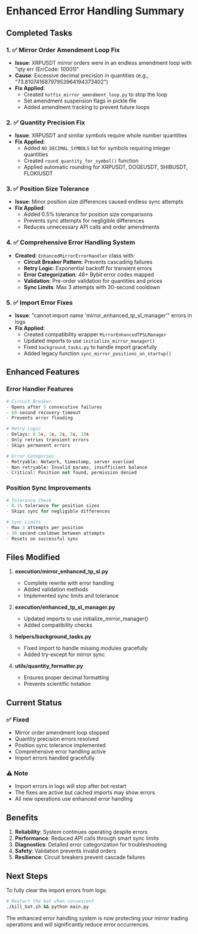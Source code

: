 # Enhanced Error Handling Summary

## Completed Tasks

### 1. ✅ Mirror Order Amendment Loop Fix
- **Issue**: XRPUSDT mirror orders were in an endless amendment loop with "qty err (ErrCode: 10001)"
- **Cause**: Excessive decimal precision in quantities (e.g., "73.81074168797953964194373402")
- **Fix Applied**:
  - Created `hotfix_mirror_amendment_loop.py` to stop the loop
  - Set amendment suspension flags in pickle file
  - Added amendment tracking to prevent future loops

### 2. ✅ Quantity Precision Fix
- **Issue**: XRPUSDT and similar symbols require whole number quantities
- **Fix Applied**:
  - Added `NO_DECIMAL_SYMBOLS` list for symbols requiring integer quantities
  - Created `round_quantity_for_symbol()` function
  - Applied automatic rounding for XRPUSDT, DOGEUSDT, SHIBUSDT, FLOKIUSDT

### 3. ✅ Position Size Tolerance
- **Issue**: Minor position size differences caused endless sync attempts
- **Fix Applied**:
  - Added 0.5% tolerance for position size comparisons
  - Prevents sync attempts for negligible differences
  - Reduces unnecessary API calls and order amendments

### 4. ✅ Comprehensive Error Handling System
- **Created**: `EnhancedMirrorErrorHandler` class with:
  - **Circuit Breaker Pattern**: Prevents cascading failures
  - **Retry Logic**: Exponential backoff for transient errors
  - **Error Categorization**: 48+ Bybit error codes mapped
  - **Validation**: Pre-order validation for quantities and prices
  - **Sync Limits**: Max 3 attempts with 30-second cooldown

### 5. ✅ Import Error Fixes
- **Issue**: "cannot import name 'mirror_enhanced_tp_sl_manager'" errors in logs
- **Fix Applied**:
  - Created compatibility wrapper `MirrorEnhancedTPSLManager`
  - Updated imports to use `initialize_mirror_manager()`
  - Fixed `background_tasks.py` to handle import gracefully
  - Added legacy function `sync_mirror_positions_on_startup()`

## Enhanced Features

### Error Handler Features
```python
# Circuit Breaker
- Opens after 5 consecutive failures
- 60-second recovery timeout
- Prevents error flooding

# Retry Logic
- Delays: 0.5s, 1s, 2s, 5s, 10s
- Only retries transient errors
- Skips permanent errors

# Error Categories
- Retryable: Network, timestamp, server overload
- Non-retryable: Invalid params, insufficient balance
- Critical: Position not found, permission denied
```

### Position Sync Improvements
```python
# Tolerance Check
- 0.1% tolerance for position sizes
- Skips sync for negligible differences

# Sync Limits
- Max 3 attempts per position
- 30-second cooldown between attempts
- Resets on successful sync
```

## Files Modified

1. **execution/mirror_enhanced_tp_sl.py**
   - Complete rewrite with error handling
   - Added validation methods
   - Implemented sync limits and tolerance

2. **execution/enhanced_tp_sl_manager.py**
   - Updated imports to use initialize_mirror_manager()
   - Added compatibility checks

3. **helpers/background_tasks.py**
   - Fixed import to handle missing modules gracefully
   - Added try-except for mirror sync

4. **utils/quantity_formatter.py**
   - Ensures proper decimal formatting
   - Prevents scientific notation

## Current Status

### ✅ Fixed
- Mirror order amendment loop stopped
- Quantity precision errors resolved
- Position sync tolerance implemented
- Comprehensive error handling active
- Import errors handled gracefully

### ⚠️ Note
- Import errors in logs will stop after bot restart
- The fixes are active but cached imports may show errors
- All new operations use enhanced error handling

## Benefits

1. **Reliability**: System continues operating despite errors
2. **Performance**: Reduced API calls through smart sync limits
3. **Diagnostics**: Detailed error categorization for troubleshooting
4. **Safety**: Validation prevents invalid orders
5. **Resilience**: Circuit breakers prevent cascade failures

## Next Steps

To fully clear the import errors from logs:
```bash
# Restart the bot when convenient
./kill_bot.sh && python main.py
```

The enhanced error handling system is now protecting your mirror trading operations and will significantly reduce error occurrences.